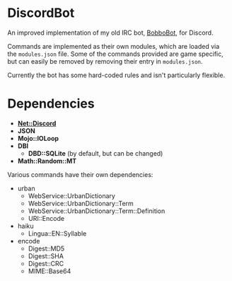 # DiscordBot

An improved implementation of my old IRC bot, [BobboBot](https://github.com/JeffBobbo/BobboBot), for Discord.

Commands are implemented as their own modules, which are loaded via the `modules.json` file. Some of the commands provided are game specific, but can easily be removed by removing their entry in `modules.json`.

Currently the bot has some hard-coded rules and isn't particularly flexible.

# Dependencies
- [**Net::Discord**](https://github.com/vsTerminus/Net-Discord)
- **JSON**
- **Mojo::IOLoop**
- **DBI**
  - **DBD::SQLite** (by default, but can be changed)
- **Math::Random::MT**

Various commands have their own dependencies:
- urban
  - WebService::UrbanDictionary
  - WebService::UrbanDictionary::Term
  - WebService::UrbanDictionary::Term::Definition
  - URI::Encode
- haiku
  - Lingua::EN::Syllable
- encode
  - Digest::MD5
  - Digest::SHA
  - Digest::CRC
  - MIME::Base64
